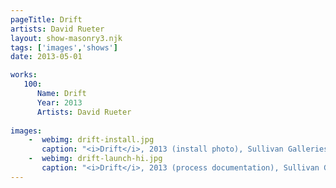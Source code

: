 ```yaml
---
pageTitle: Drift
artists: David Rueter
layout: show-masonry3.njk
tags: ['images','shows']
date: 2013-05-01

works:
   100:
      Name: Drift
      Year: 2013
      Artists: David Rueter
      
images:
    -  webimg: drift-install.jpg
       caption: "<i>Drift</i>, 2013 (install photo), Sullivan Galleries, School of the Art Institute of Chicago, Chicago, IL, USA"
    -  webimg: drift-launch-hi.jpg
       caption: "<i>Drift</i>, 2013 (process documentation), Sullivan Galleries, School of the Art Institute of Chicago, Chicago, IL, USA"
---
```


